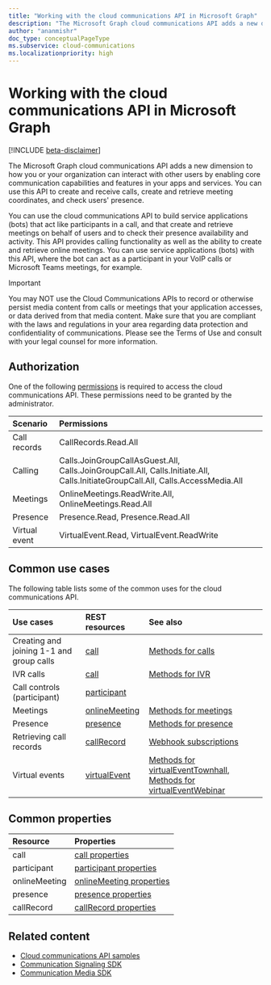 ```yaml
---
title: "Working with the cloud communications API in Microsoft Graph"
description: "The Microsoft Graph cloud communications API adds a new dimension to how your apps and services can interact with users by enabling voice and video features."
author: "ananmishr"
doc_type: conceptualPageType
ms.subservice: cloud-communications
ms.localizationpriority: high
---
```


# Working with the cloud communications API in Microsoft Graph

[!INCLUDE [beta-disclaimer](../../includes/beta-disclaimer.md)]

The Microsoft Graph cloud communications API adds a new dimension to how you or your organization can interact with other users by enabling core communication capabilities and features in your apps and services. You can use this API to create and receive calls, create and retrieve meeting coordinates, and check users' presence.

You can use the cloud communications API to build service applications (bots) that act like participants in a call, and that create and retrieve meetings on behalf of users and to check their presence availability and activity.
This API provides calling functionality as well as the ability to create and retrieve online meetings. You can use service applications (bots) with this API, where the bot can act as a participant in your VoIP calls or Microsoft Teams meetings, for example.

> [!IMPORTANT]
> You may NOT use the Cloud Communications APIs to record or otherwise persist media content from calls or meetings that your application accesses, or data derived from that media content. Make sure that you are compliant with the laws and regulations in your area regarding data protection and confidentiality of communications. Please see the Terms of Use and consult with your legal counsel for more information.

## Authorization

One of the following [permissions](/graph/permissions-reference#calls-permissions) is required to access the cloud communications API. These permissions need to be granted by the administrator.

| Scenario      | Permissions                                                                                                                     |
|:--------------|:--------------------------------------------------------------------------------------------------------------------------------|
| Call records  | CallRecords.Read.All                                                                                                            |
| Calling       | Calls.JoinGroupCallAsGuest.All, Calls.JoinGroupCall.All, Calls.Initiate.All, Calls.InitiateGroupCall.All, Calls.AccessMedia.All |
| Meetings      | OnlineMeetings.ReadWrite.All, OnlineMeetings.Read.All                                                                           |
| Presence      | Presence.Read, Presence.Read.All                                                                                                |
| Virtual event | VirtualEvent.Read, VirtualEvent.ReadWrite                                                                                       |


## Common use cases

The following table lists some of the common uses for the cloud communications API.

| Use cases                         | REST resources                                 | See also  |
|:------------------------------------|:---------------------------------------------|:----------|
| Creating and joining 1-1 and group calls   | [call](/graph/api/resources/call?view=graph-rest-beta&preserve-view=true&preserve-view=true)| [Methods for calls](/graph/api/resources/call?view=graph-rest-beta&preserve-view=true#methods&preserve-view=true)|
|IVR calls   |  [call](/graph/api/resources/call?view=graph-rest-beta&preserve-view=true&preserve-view=true)   | [Methods for IVR](/graph/api/resources/teams-api-overview#ivr-scenarios?view=graph-rest-beta?&preserve-view=true&preserve-view=true)
| Call controls (participant) | [participant](/graph/api/resources/participant?view=graph-rest-beta&preserve-view=true&preserve-view=true)   ||
|Meetings|[onlineMeeting](/graph/api/resources/onlinemeeting?view=graph-rest-beta&preserve-view=true&preserve-view=true)| [Methods for meetings](/graph/api/resources/onlinemeeting?view=graph-rest-beta&preserve-view=true#methods&preserve-view=true)|
|Presence | [presence](/graph/api/resources/presence?view=graph-rest-beta&preserve-view=true) | [Methods for presence](/graph/api/resources/presence?view=graph-rest-beta&preserve-view=true#methods) |
| Retrieving call records | [callRecord](/graph/api/resources/callrecords-callrecord?view=graph-rest-beta&preserve-view=true&preserve-view=true) | [Webhook subscriptions](/graph/api/resources/webhooks?view=graph-rest-beta&preserve-view=true&preserve-view=true) |
| Virtual events | [virtualEvent](/graph/api/resources/virtualevent?view=graph-rest-beta&preserve-view=true) | [Methods for virtualEventTownhall](/graph/api/resources/virtualeventtownhall#methods?view=graph-rest-beta&preserve-view=true), [Methods for virtualEventWebinar](/graph/api/resources/virtualeventwebinar#methods?view=graph-rest-beta&preserve-view=true) |

## Common properties

| Resource                | Properties                             |
|:------------------------------------|:---------------------------------------------|
| call                               | [call properties](/graph/api/resources/call?view=graph-rest-beta&preserve-view=true#properties&preserve-view=true)  |
| participant                         | [participant properties](/graph/api/resources/participant?view=graph-rest-beta?view=graph-rest-v1.0&preserve-view=true#properties&preserve-view=true) |
| onlineMeeting                            | [onlineMeeting properties](/graph/api/resources/onlinemeeting?view=graph-rest-beta&preserve-view=true#properties&preserve-view=true)                     |
| presence | [presence properties](/graph/api/resources/presence?view=graph-rest-beta&preserve-view=true#properties) |
| callRecord | [callRecord properties](/graph/api/resources/callrecords-callrecord?view=graph-rest-beta&preserve-view=true#properties) |

## Related content

- [Cloud communications API samples](https://github.com/microsoftgraph/microsoft-graph-comms-samples/)
- [Communication Signaling SDK](https://www.nuget.org/packages/Microsoft.Graph.Communications.Calls/1.0.0-prerelease.494)
- [Communication Media SDK](https://www.nuget.org/packages/Microsoft.Graph.Communications.Calls.Media/1.0.0-prerelease.494)


